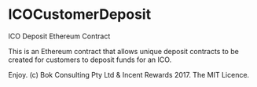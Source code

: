 # ICOCustomerDeposit
ICO Deposit Ethereum Contract

This is an Ethereum contract that allows unique deposit contracts to be created for customers to deposit funds for an ICO.


Enjoy. (c) Bok Consulting Pty Ltd & Incent Rewards 2017. The MIT Licence.
